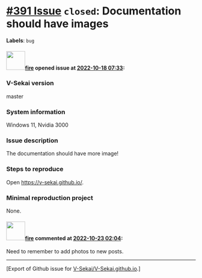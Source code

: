 # [\#391 Issue](https://github.com/V-Sekai/V-Sekai.github.io/issues/391) `closed`: Documentation should have images
**Labels**: `bug`


#### <img src="https://avatars.githubusercontent.com/u/32321?u=c2e06a3d2b49a467aa907e54aa259516440267cc&v=4" width="50">[fire](https://github.com/fire) opened issue at [2022-10-18 07:33](https://github.com/V-Sekai/V-Sekai.github.io/issues/391):

### V-Sekai version

master

### System information

Windows 11, Nvidia 3000

### Issue description

The documentation should have more image!

### Steps to reproduce

Open https://v-sekai.github.io/.

### Minimal reproduction project

None.

#### <img src="https://avatars.githubusercontent.com/u/32321?u=c2e06a3d2b49a467aa907e54aa259516440267cc&v=4" width="50">[fire](https://github.com/fire) commented at [2022-10-23 02:04](https://github.com/V-Sekai/V-Sekai.github.io/issues/391#issuecomment-1287977789):

Need to remember to add photos to new posts.


-------------------------------------------------------------------------------



[Export of Github issue for [V-Sekai/V-Sekai.github.io](https://github.com/V-Sekai/V-Sekai.github.io).]
